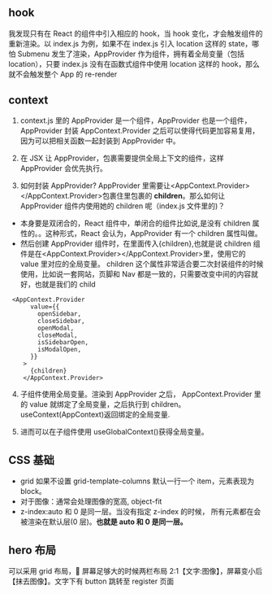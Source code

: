 #

## hook

我发现只有在 React 的组件中引入相应的 hook，当 hook 变化，才会触发组件的重新渲染。以 index.js 为例，如果不在 index.js 引入 location 这样的 state，哪怕 Submenu 发生了渲染，AppProvider 作为组件，拥有着全局变量（包括 location），只要 index.js 没有在函数式组件中使用 location 这样的 hook，那么就不会触发整个 App 的 re-render

## context

1. context.js 里的 AppProvider 是一个组件，AppProvider 也是一个组件，AppProvider 封装 AppContext.Provider 之后可以使得代码更加容易复用，因为可以把相关函数一起封装到 AppProvider 中。

2. 在 JSX 让 AppProvider，包裹需要提供全局上下文的组件，这样 AppProvider 会优先执行。

3. 如何封装 AppProvider? AppProvider 里需要让<AppContext.Provider></AppContext.Provider>包裹住<AppProvider></AppProvider>里包裹的 **children**。那么如何让 AppProvider 组件内使用她的 children 呢（index.js 文件里的<App/>)？

- <AppProvider><AppProvider/>本身要是双闭合的，React 组件中，单闭合的组件比如说<App/>,是没有 children 属性的。<AppProvider><App/><AppProvider/>。这种形式，React 会认为，AppProvider 有一个 children 属性叫做<App/>。
- 然后创建 AppProvider 组件时，在里面传入{children},也就是说 children 组件是在<AppContext.Provider></AppContext.Provider>里，使用它的 value 里对应的全局变量。
  children 这个属性非常适合要二次封装组件的时候使用，比如说一套网站，页脚和 Nav 都是一致的，只需要改变中间的内容就好，也就是我们的 child

```
 <AppContext.Provider
      value={{
        openSidebar,
        closeSidebar,
        openModal,
        closeModal,
        isSidebarOpen,
        isModalOpen,
      }}
    >
      {children}
    </AppContext.Provider>
```

4. 子组件使用全局变量。渲染到 AppProvider 之后， AppContext.Provider 里的 value 就绑定了全局变量，之后执行到 children。useContext(AppContext)返回绑定的全局变量.

5. 进而可以在子组件使用 useGlobalContext()获得全局变量。

## CSS 基础

- grid 如果不设置 grid-template-columns 默认一行一个 item，元素表现为 block。
- 对于图像：通常会处理图像的宽高, object-fit
- z-index:auto 和 0 是同一层。当没有指定 z-index 的时候， 所有元素都在会被渲染在默认层(0 层)。**也就是 auto 和 0 是同一层。**

## hero 布局

可以采用 grid 布局， 屏幕足够大的时候两栏布局 2:1【文字:图像】，屏幕变小后【抹去图像】。文字下有 button 跳转至 register 页面
